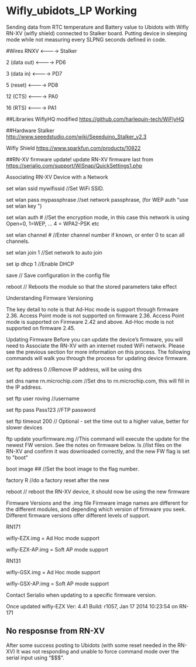 Wifly_ubidots_LP Working
================
Sending data from RTC temperature and Battery value to Ubidots with Wifly RN-XV (wifly shield) connected to Stalker board. Putting device in sleeping mode while not measuring every SLPNG seconds defined in code.

#Wires
  RNXV <----> Stalker
  
  2 (data out)    <----> PD6 
  
  3 (data in)   <----> PD7
  
  5 (reset)    <----> PD8
  
  12 (CTS)   <----> PA0
  
  16 (RTS)   <----> PA1

##Libraries
WiflyHQ modified
https://github.com/harlequin-tech/WiFlyHQ

##Hardware
Stalker 
http://www.seeedstudio.com/wiki/Seeeduino_Stalker_v2.3

Wifly Shield
https://www.sparkfun.com/products/10822

##RN-XV firmware update!
update RN-XV firmware last from https://serialio.com/support/WiSnap/QuickSettings1.php

Associating RN-XV Device with a Network

set wlan ssid mywifissid //Set WiFi SSID. 

set wlan pass mypassphrase //set network passphrase, (for WEP auth "use set wlan key <value>")  

set wlan auth # //Set the encryption mode, in this case this network is using Open=0, 1=WEP, ... 4 = WPA2-PSK etc 

set wlan channel # //Enter channel number if known, or enter 0 to scan all channels. 

set wlan join 1 //Set network to auto join 

set ip dhcp 1 //Enable DHCP 

save // Save configuration in the config file 

reboot // Reboots the module so that the stored parameters take effect


Understanding Firmware Versioning

The key detail to note is that Ad-Hoc mode is support through firmware 2.36. 
Access Point mode is not supported on firmware 2.36. 
Access Point mode is supported on Firmware 2.42 and above. 
Ad-Hoc mode is not supported on firmware 2.45.

Updating Firmware
Before you can update the device’s firmware, you will need to Associate the RN-XV with an internet routed WiFi network. 
Please see the previous section for more information on this process. 
The following commands will walk you through the process for updating device firmware.

set ftp address 0 //Remove IP address, will be using dns 

set dns name rn.microchip.com //Set dns to rn.microchip.com, this will fill in the IP address. 

set ftp user roving //username 

set ftp pass Pass123 //FTP password 

set ftp timeout 200 // Optional - set the time out to a higher value, better for slower devices 

ftp update yourfirmware.mg //This command will execute the update for the newest FW version. See the notes on firmware below. 
ls //list files on the RN-XV and confirm it was downloaded correctly, and the new FW flag is set to "boot" 

boot image ## //Set the boot image to the flag number. 

factory R //do a factory reset after the new 

reboot // reboot the RN-XV device, it should now be using the new firmware

Firmware Versions and the .img file
Firmware image names are different for the different modules, and depending which version of firmware you seek. 
Different firmware versions offer different levels of support.

RN171

wifly-EZX.img = Ad Hoc mode support 

wifly-EZX-AP.img = Soft AP mode support

RN131

wifly-GSX.img = Ad Hoc mode support 

wifly-GSX-AP.img = Soft AP mode support

Contact Serialio when updating to a specific firmware version.

Once updated
wifly-EZX Ver: 4.41 Build: r1057, Jan 17 2014 10:23:54 on RN-171

## No resposnse from RN-XV
After some success posting to Ubidots (with some reset needed in the RN-XV) It was not responding and unable to force command mode over the serial input using “$$$”.
